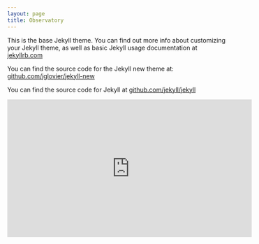 ```yaml
---
layout: page
title: Observatory
---
```


This is the base Jekyll theme. You can find out more info about customizing your Jekyll theme, as well as basic Jekyll usage documentation at [jekyllrb.com](http://jekyllrb.com/)

You can find the source code for the Jekyll new theme at: [github.com/jglovier/jekyll-new](https://github.com/jglovier/jekyll-new)

You can find the source code for Jekyll at [github.com/jekyll/jekyll](https://github.com/jekyll/jekyll)


<!-- #include FILE="observatory_fyi.html" -->


<iframe style="display:block;margin: 0 auto;" width="560" height="315" src="https://www.youtube.com/embed/y39pZCExsOs?list=PLOU2XLYxmsIIQorIS8gagUiMau9S84vZV" frameborder="0" allowfullscreen></iframe>

